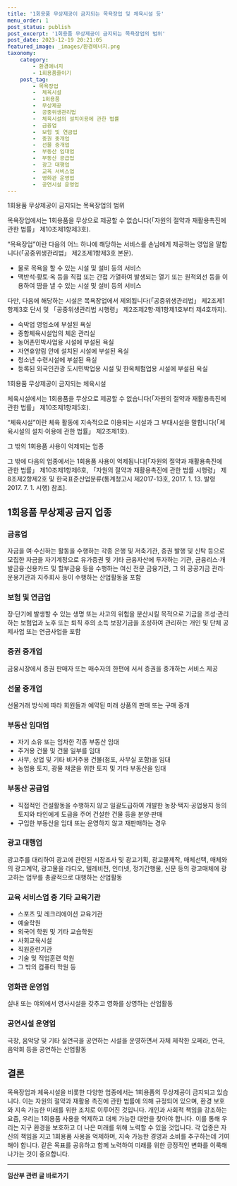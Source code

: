 ```yaml
---
title: '1회용품 무상제공이 금지되는 목욕장업 및 체육시설 등'
menu_order: 1
post_status: publish
post_excerpt: '1회용품 무상제공이 금지되는 목욕장업의 범위'
post_date: 2023-12-19 20:21:05
featured_image: _images/환경에너지.png
taxonomy:
    category:
        - 환경에너지
        - 1회용품줄이기
    post_tag:
        - 목욕장업
        -  체육시설
        -  1회용품
        -  무상제공
        -  공중위생관리법
        -  체육시설의 설치이용에 관한 법률
        -  금융업
        -  보험 및 연금업
        -  증권 중개업
        -  선물 중개업
        -  부동산 임대업
        -  부동산 공급업
        -  광고 대행업
        -  교육 서비스업
        -  영화관 운영업
        -  공연시설 운영업
---
```



1회용품 무상제공이 금지되는 목욕장업의 범위

목욕장업에서는 1회용품을 무상으로 제공할 수 없습니다(「자원의 절약과 재활용촉진에 관한 법률」 제10조제1항제3호).

“목욕장업”이란 다음의 어느 하나에 해당하는 서비스를 손님에게 제공하는 영업을 말합니다(「공중위생관리법」 제2조제1항제3호 본문).

- 물로 목욕을 할 수 있는 시설 및 설비 등의 서비스
- 맥반석·황토·옥 등을 직접 또는 간접 가열하여 발생되는 열기 또는 원적외선 등을 이용하여 땀을 낼 수 있는 시설 및 설비 등의 서비스

다만, 다음에 해당하는 시설은 목욕장업에서 제외됩니다(「공중위생관리법」 제2조제1항제3호 단서 및 「공중위생관리법 시행령」 제2조제2항·제1항제1호부터 제4호까지).

- 숙박업 영업소에 부설된 욕실
- 종합체육시설업의 체온 관리실
- 농어촌민박사업용 시설에 부설된 욕실
- 자연휴양림 안에 설치된 시설에 부설된 욕실
- 청소년 수련시설에 부설된 욕실
- 등록된 외국인관광 도시민박업용 시설 및 한옥체험업용 시설에 부설된 욕실

1회용품 무상제공이 금지되는 체육시설

체육시설에서는 1회용품을 무상으로 제공할 수 없습니다(「자원의 절약과 재활용촉진에 관한 법률」 제10조제1항제5호).

“체육시설”이란 체육 활동에 지속적으로 이용되는 시설과 그 부대시설을 말합니다(「체육시설의 설치·이용에 관한 법률」 제2조제1호).

그 밖의 1회용품 사용이 억제되는 업종

그 밖에 다음의 업종에서는 1회용품 사용이 억제됩니다[「자원의 절약과 재활용촉진에 관한 법률」 제10조제1항제6호, 「자원의 절약과 재활용촉진에 관한 법률 시행령」 제8조제2항제2호 및 한국표준산업분류(통계청고시 제2017-13호, 2017. 1. 13. 발령 2017. 7. 1. 시행) 참조].

## 1회용품 무상제공 금지 업종

### 금융업

자금을 여·수신하는 활동을 수행하는 각종 은행 및 저축기관, 증권 발행 및 신탁 등으로 모집한 자금을 자기계정으로 유가증권 및 기타 금융자산에 투자하는 기관, 금융리스·개발금융·신용카드 및 할부금융 등을 수행하는 여신 전문 금융기관, 그 외 공공기금 관리·운용기관과 지주회사 등이 수행하는 산업활동을 포함

### 보험 및 연금업

장·단기에 발생할 수 있는 생명 또는 사고의 위험을 분산시킬 목적으로 기금을 조성·관리하는 보험업과 노후 또는 퇴직 후의 소득 보장기금을 조성하여 관리하는 개인 및 단체 공제사업 또는 연금사업을 포함

### 증권 중개업

금융시장에서 증권 판매자 또는 매수자의 한편에 서서 증권을 중개하는 서비스 제공

### 선물 중개업

선물거래 방식에 따라 회원들과 예약된 미래 상품의 판매 또는 구매 중개

### 부동산 임대업

- 자기 소유 또는 임차한 각종 부동산 임대
- 주거용 건물 및 건물 일부를 임대
- 사무, 상업 및 기타 비거주용 건물(점포, 사무실 포함)을 임대
- 농업용 토지, 광물 채굴을 위한 토지 및 기타 부동산을 임대

### 부동산 공급업

- 직접적인 건설활동을 수행하지 않고 일괄도급하여 개발한 농장·택지·공업용지 등의 토지와 타인에게 도급을 주어 건설한 건물 등을 분양·판매
- 구입한 부동산을 임대 또는 운영하지 않고 재판매하는 경우

### 광고 대행업

광고주를 대리하여 광고에 관련된 시장조사 및 광고기획, 광고물제작, 매체선택, 매체와의 광고계약, 광고물을 라디오, 텔레비전, 인터넷, 정기간행물, 신문 등의 광고매체에 광고하는 업무를 총괄적으로 대행하는 산업활동

### 교육 서비스업 중 기타 교육기관

- 스포츠 및 레크리에이션 교육기관
- 예술학원
- 외국어 학원 및 기타 교습학원
- 사회교육시설
- 직원훈련기관
- 기술 및 직업훈련 학원
- 그 밖의 컴퓨터 학원 등

### 영화관 운영업

실내 또는 야외에서 영사시설을 갖추고 영화를 상영하는 산업활동

### 공연시설 운영업

극장, 음악당 및 기타 실연극을 공연하는 시설을 운영하면서 자체 제작한 오페라, 연극, 음악회 등을 공연하는 산업활동

## 결론

목욕장업과 체육시설을 비롯한 다양한 업종에서는 1회용품의 무상제공이 금지되고 있습니다. 이는 자원의 절약과 재활용 촉진에 관한 법률에 의해 규정되어 있으며, 환경 보호와 지속 가능한 미래를 위한 조치로 이루어진 것입니다. 개인과 사회적 책임을 강조하는 요즘, 우리는 1회용품 사용을 억제하고 대체 가능한 대안을 찾아야 합니다. 이를 통해 우리는 지구 환경을 보호하고 더 나은 미래를 위해 노력할 수 있을 것입니다. 각 업종은 자신의 책임을 지고 1회용품 사용을 억제하며, 지속 가능한 경영과 소비를 추구하는데 기여해야 합니다. 같은 목표를 공유하고 함께 노력하여 미래를 위한 긍정적인 변화를 이룩해 나가는 것이 중요합니다.
<!-- wp:separator -->
<hr class="wp-block-separator has-alpha-channel-opacity"/>
<!-- /wp:separator -->

<!-- wp:group {"backgroundColor":"base","layout":{"type":"constrained"}} -->
<div class="wp-block-group has-base-background-color has-background"><!-- wp:paragraph {"align":"center","fontSize":"medium"} -->
<p class="has-text-align-center has-large-font-size"><strong>임산부 관련 글 바로가기</strong></p>
<!-- /wp:paragraph -->


<!-- wp:latest-posts
{"categories":[{"id":22654,"count":19,"description":"","link":"https://uknowlaw.com/category/%ec%9e%84%ec%82%b0%eb%b6%80/","name":"임산부","slug":"임산부","taxonomy":"category","parent":0,"meta":[],"_links":{"self":[{"href":"https://uknowlaw.com/wp-json/wp/v2/categories/22654"}],"collection":[{"href":"https://uknowlaw.com/wp-json/wp/v2/categories"}],"about":[{"href":"https://uknowlaw.com/wp-json/wp/v2/taxonomies/category"}],"wp:post_type":[{"href":"https://uknowlaw.com/wp-json/wp/v2/posts?categories=22654"}],"curies":[{"name":"wp","href":"https://api.w.org/{rel}","templated":true}]}}],"postsToShow":100,"excerptLength":28,"postLayout":"grid","columns":2,"featuredImageAlign":"left","featuredImageSizeSlug":"large","fontSize":"small"} /--></div>
<!-- /wp:group -->